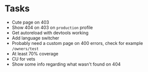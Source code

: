 # Tasks
* Cute page on 403
* Show 404 on 403 on `production` profile
* Get autoreload with devtools working
* Add language switcher
* Probably need a custom page on 400 errors, check for example `/owners/test`
* At least 70% coverage
* CU for vets
* Show some info regarding what wasn't found on 404
